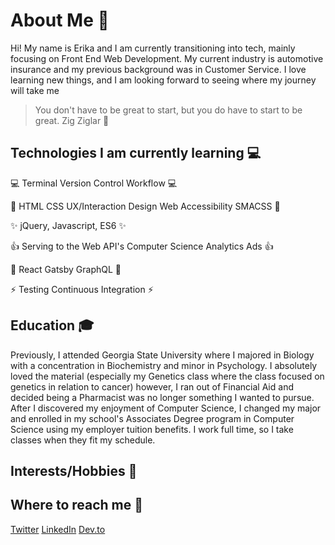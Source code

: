 
# About Me :unicorn:
Hi! My name is Erika and I am currently transitioning into tech, mainly focusing on Front End Web Development. My current industry is automotive insurance and my previous background was in Customer Service. I love learning new things, and I am looking forward to seeing where my journey will take me 
> You don't have to be great to start, but you do have to start to be great. Zig Ziglar :gem:

## Technologies I am currently learning :computer:

:computer: Terminal
Version Control
Workflow
:computer:

:sparkling_heart:
HTML
CSS
UX/Interaction Design
Web Accessibility
SMACSS
:sparkling_heart:

:sparkles: jQuery, Javascript, ES6 :sparkles:

:thumbsup: Serving to the Web
API's
Computer Science
Analytics
Ads
:thumbsup:

:purple_heart: 
React
Gatsby
GraphQL
:purple_heart:


:zap: 
Testing
Continuous Integration
:zap: 


## Education :mortar_board:
Previously, I attended Georgia State University where I majored in Biology with a concentration in Biochemistry and minor in Psychology. I absolutely loved the material (especially my Genetics class where the class focused on genetics in relation to cancer) however, I ran out of Financial Aid and decided being a Pharmacist was no longer something I wanted to pursue. After I discovered my enjoyment of Computer Science, I changed my major and enrolled in my school's Associates Degree program in Computer Science using my employer tuition benefits. I work full time, so I take classes when they fit my schedule.  

## Interests/Hobbies :information_desk_person:

## Where to reach me :link:
[Twitter](https://twitter.com/EriPDev)
[LinkedIn](https://www.linkedin.com/in/erikamyles)
[Dev.to](https://dev.to/eripdev)
